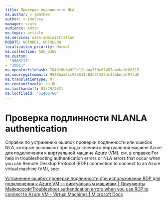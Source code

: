 ```yaml
---
title: Проверка подлинности NLA
ms.author: v-jmathew
author: v-jmathew
manager: scotv
audience: Admin
ms.topic: article
ms.service: o365-administration
ROBOTS: NOINDEX, NOFOLLOW
localization_priority: Normal
ms.collection: Adm_O365
ms.custom:
- "9005217"
- "10011"
ms.openlocfilehash: 7048f8b64929e12ca4a319c67457abeba0f80315
ms.sourcegitcommit: 9540ba561c98b511483d6f3264c43bbecbf9f4d5
ms.translationtype: MT
ms.contentlocale: ru-RU
ms.lasthandoff: 03/29/2021
ms.locfileid: "51406760"
---
```

# <a name="nla-authentication"></a><span data-ttu-id="93a6e-102">Проверка подлинности NLA</span><span class="sxs-lookup"><span data-stu-id="93a6e-102">NLA authentication</span></span>

<span data-ttu-id="93a6e-103">Справки по устранению ошибок проверки подлинности или ошибок NLA, которые возникают при подключении к виртуальной машине Azure для подключения к виртуальной машине Azure (VM), см. в справке:</span><span class="sxs-lookup"><span data-stu-id="93a6e-103">For help in troubleshooting authentication errors or NLA errors that occur when you use Remote Desktop Protocol (RDP) connection to connect to an Azure virtual machine (VM), see:</span></span>

[<span data-ttu-id="93a6e-104">Устранение ошибок проверки подлинности при использовании RDP для подключения к Azure VM — виртуальным машинам | Документы Майкрософт</span><span class="sxs-lookup"><span data-stu-id="93a6e-104">Troubleshoot authentication errors when you use RDP to connect to Azure VM - Virtual Machines | Microsoft Docs</span></span>](https://docs.microsoft.com/troubleshoot/azure/virtual-machines/cannot-connect-rdp-azure-vm)
